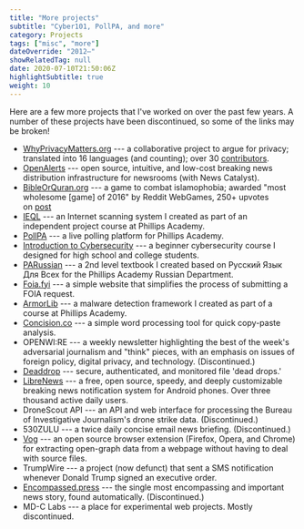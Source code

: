 ```yaml
---
title: "More projects"
subtitle: "Cyber101, PollPA, and more"
category: Projects
tags: ["misc", "more"]
dateOverride: "2012–"
showRelatedTag: null
date: 2020-07-10T21:50:06Z
highlightSubtitle: true
weight: 10
---
```


Here are a few more projects that I've worked on over the past few years. A number of these projects have been discontinued, so some of the links may be broken!

- [WhyPrivacyMatters.org](https://whyprivacymatters.org/) --- a collaborative project to argue for privacy; translated into 16 languages (and counting); over 30 [contributors](https://whyprivacymatters.org/CONTRIBUTORS/).
- [OpenAlerts](https://github.com/news-catalyst/openalerts) --- open source, intuitive, and low-cost breaking news distribution infrastructure for newsrooms (with News Catalyst).
- [BibleOrQuran.org](https://bibleorquran.org/) --- a game to combat islamophobia; awarded "most wholesome [game] of 2016" by Reddit WebGames, 250+ upvotes on [post](https://www.reddit.com/r/WebGames/comments/50cwkn/bibleorquran_gives_you_a_random_verse_from_either/)
- [IEQL](https://github.com/milesmcc/ieql) --- an Internet scanning system I created as part of an independent project course at Phillips Academy.
- [PollPA](https://pollpa.org/) --- a live polling platform for Phillips Academy.
- [Introduction to Cybersecurity](https://github.com/milesmcc/cyber101) --- a beginner cybersecurity course I designed for high school and college students.
- [PARussian](https://parussian.org/) --- a 2nd level textbook I created based on Русский Язык Для Всех for the Phillips Academy Russian Department.
- [Foia.fyi](https://foia.fyi/) --- a simple website that simplifies the process of submitting a FOIA request.
- [ArmorLib](https://armorlib.org/) --- a malware detection framework I created as part of a course at Phillips Academy.
- [Concision.co](https://concision.co/) --- a simple word processing tool for quick copy-paste analysis.
- OPENWI:RE --- a weekly newsletter highlighting the best of the week's adversarial journalism and "think" pieces, with an emphasis on issues of foreign policy, digital privacy, and technology. (Discontinued.)
- [Deaddrop](https://github.com/milesmcc/deaddrop) --- secure, authenticated, and monitored file 'dead drops.'
- [LibreNews](https://librenews.io/) --- a free, open source, speedy, and deeply customizable breaking news notification system for Android phones. Over three thousand active daily users.
- DroneScout API --- an API and web interface for processing the Bureau of Investigative Journalism's drone strike data. (Discontinued.)
- 530ZULU --- a twice daily concise email news briefing. (Discontinued.)
- [Vog](https://github.com/milesmcc/vog) --- an open source browser extension (Firefox, Opera, and Chrome) for extracting open-graph data from a webpage without having to deal with source files.
- TrumpWire --- a project (now defunct) that sent a SMS notification whenever Donald Trump signed an executive order.
- [Encompassed.press](https://github.com/milesmcc/Encompassed.press) --- the single most encompassing and important news story, found automatically. (Discontinued.)
- MD-C Labs --- a place for experimental web projects. Mostly discontinued.
